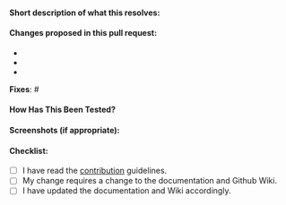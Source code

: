 #### Short description of what this resolves:


#### Changes proposed in this pull request:

-
-
-

**Fixes**: #

#### How Has This Been Tested?
<!--- Please describe in detail how you tested your changes. -->
<!--- Include details of your testing environment, tests ran to see how -->
<!--- your change affects other areas of the code, etc. -->

#### Screenshots (if appropriate):


#### Checklist:
<!--- Go over all the following points, and put an `x` in all the boxes that apply. -->
<!--- If you're unsure about any of these, don't hesitate to ask. We're here to help! -->
- [ ] I have read the [contribution](https://github.com/shanalikhan/code-settings-sync/blob/master/CONTRIBUTING.md#setup-extension-locally) guidelines.
- [ ] My change requires a change to the documentation and Github Wiki.
- [ ] I have updated the documentation and Wiki accordingly.
